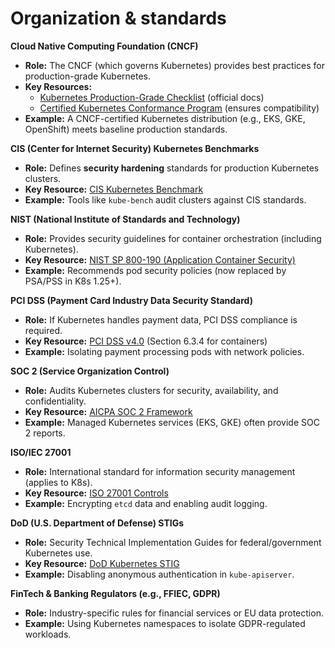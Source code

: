 # Organization & standards

**Cloud Native Computing Foundation (CNCF)**
   - **Role:** The CNCF (which governs Kubernetes) provides best practices for production-grade Kubernetes.
   - **Key Resources:**
     - [Kubernetes Production-Grade Checklist](https://kubernetes.io/docs/setup/production-environment/) (official docs)
     - [Certified Kubernetes Conformance Program](https://www.cncf.io/certification/software-conformance/) (ensures compatibility)
   - **Example:** A CNCF-certified Kubernetes distribution (e.g., EKS, GKE, OpenShift) meets baseline production standards.


**CIS (Center for Internet Security) Kubernetes Benchmarks**
   - **Role:** Defines **security hardening** standards for production Kubernetes clusters.
   - **Key Resource:** [CIS Kubernetes Benchmark](https://www.cisecurity.org/benchmark/kubernetes/)
   - **Example:** Tools like `kube-bench` audit clusters against CIS standards.


**NIST (National Institute of Standards and Technology)**
   - **Role:** Provides security guidelines for container orchestration (including Kubernetes).
   - **Key Resource:** [NIST SP 800-190 (Application Container Security)](https://csrc.nist.gov/publications/detail/sp/800-190/final)
   - **Example:** Recommends pod security policies (now replaced by PSA/PSS in K8s 1.25+).



**PCI DSS (Payment Card Industry Data Security Standard)**
   - **Role:** If Kubernetes handles payment data, PCI DSS compliance is required.
   - **Key Resource:** [PCI DSS v4.0](https://www.pcisecuritystandards.org/) (Section 6.3.4 for containers)
   - **Example:** Isolating payment processing pods with network policies.

**SOC 2 (Service Organization Control)**
   - **Role:** Audits Kubernetes clusters for security, availability, and confidentiality.
   - **Key Resource:** [AICPA SOC 2 Framework](https://www.aicpa.org/)
   - **Example:** Managed Kubernetes services (EKS, GKE) often provide SOC 2 reports.

**ISO/IEC 27001**
   - **Role:** International standard for information security management (applies to K8s).
   - **Key Resource:** [ISO 27001 Controls](https://www.iso.org/isoiec-27001-information-security.html)
   - **Example:** Encrypting `etcd` data and enabling audit logging.

**DoD (U.S. Department of Defense) STIGs**
   - **Role:** Security Technical Implementation Guides for federal/government Kubernetes use.
   - **Key Resource:** [DoD Kubernetes STIG](https://public.cyber.mil/stigs/)
   - **Example:** Disabling anonymous authentication in `kube-apiserver`.

**FinTech & Banking Regulators (e.g., FFIEC, GDPR)**
   - **Role:** Industry-specific rules for financial services or EU data protection.
   - **Example:** Using Kubernetes namespaces to isolate GDPR-regulated workloads.


